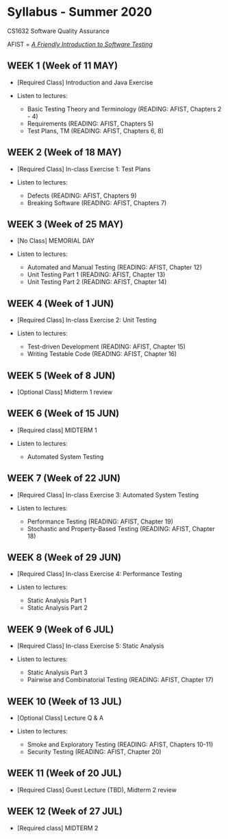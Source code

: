 # Syllabus - Summer 2020
CS1632 Software Quality Assurance

AFIST = [_A Friendly Introduction to Software Testing_](software-quality-assurance-textbook.pdf)

## WEEK 1 (Week of 11 MAY)
* [Required Class] Introduction and Java Exercise

* Listen to lectures:
  * Basic Testing Theory and Terminology (READING: AFIST, Chapters 2 - 4)
  * Requirements (READING: AFIST, Chapters 5)
  * Test Plans, TM (READING: AFIST, Chapters 6, 8)

## WEEK 2 (Week of 18 MAY)

* [Required Class] In-class Exercise 1: Test Plans

* Listen to lectures:
  * Defects (READING: AFIST, Chapters 9)
  * Breaking Software (READING: AFIST, Chapters 7)

## WEEK 3 (Week of 25 MAY)
  
* [No Class] MEMORIAL DAY

* Listen to lectures:
  * Automated and Manual Testing (READING: AFIST, Chapter 12)
  * Unit Testing Part 1 (READING: AFIST, Chapter 13)
  * Unit Testing Part 2 (READING: AFIST, Chapter 14)

## WEEK 4 (Week of 1 JUN)

* [Required Class] In-class Exercise 2: Unit Testing

* Listen to lectures:
  * Test-driven Development (READING: AFIST, Chapter 15)
  * Writing Testable Code (READING: AFIST, Chapter 16)

## WEEK 5 (Week of 8 JUN)

* [Optional Class] Midterm 1 review

## WEEK 6 (Week of 15 JUN)

* [Required class] MIDTERM 1

* Listen to lectures:
  * Automated System Testing
  

## WEEK 7 (Week of 22 JUN)

* [Required Class] In-class Exercise 3: Automated System Testing

* Listen to lectures:
  * Performance Testing (READING: AFIST, Chapter 19)
  * Stochastic and Property-Based Testing (READING: AFIST, Chapter 18)

## WEEK 8 (Week of 29 JUN)

* [Required Class] In-class Exercise 4: Performance Testing

* Listen to lectures:
  * Static Analysis Part 1
  * Static Analysis Part 2
  
## WEEK 9 (Week of 6 JUL)

* [Required Class] In-class Exercise 5: Static Analysis

* Listen to lectures:
  * Static Analysis Part 3
  * Pairwise and Combinatorial Testing (READING: AFIST, Chapter 17)

## WEEK 10 (Week of 13 JUL)

* [Optional Class] Lecture Q & A

* Listen to lectures:
  * Smoke and Exploratory Testing (READING: AFIST, Chapters 10-11)
  * Security Testing (READING: AFIST, Chapter 20)

## WEEK 11 (Week of 20 JUL)

* [Required Class] Guest Lecture (TBD), Midterm 2 review

## WEEK 12 (Week of 27 JUL)

* [Required class] MIDTERM 2
